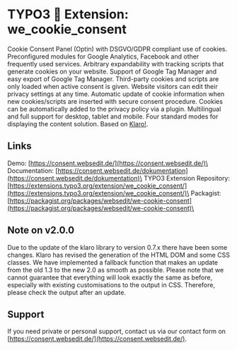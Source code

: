 # TYPO3 :cookie: Extension: we_cookie_consent
Cookie Consent Panel (Optin) with DSGVO/GDPR compliant use of cookies. Preconfigured modules for Google Analytics, Facebook and other frequently used services. Arbitrary expandability with tracking scripts that generate cookies on your website. Support of Google Tag Manager and easy export of Google Tag Manager. Third-party cookies and scripts are only loaded when active consent is given. Website visitors can edit their privacy settings at any time. Automatic update of cookie information when new cookies/scripts are inserted with secure consent procedure. Cookies can be automatically added to the privacy policy via a plugin. Multilingual and full support for desktop, tablet and mobile. Four standard modes for displaying the content solution. Based on [Klaro!](https://github.com/kiprotect/klaro).

## Links
Demo: [https://consent.websedit.de/](https://consent.websedit.de/)\
Documentation: [https://consent.websedit.de/dokumentation](https://consent.websedit.de/dokumentation)\
TYPO3 Extension Repository: [https://extensions.typo3.org/extension/we_cookie_consent/](https://extensions.typo3.org/extension/we_cookie_consent/)\
Packagist: [https://packagist.org/packages/websedit/we-cookie-consent](https://packagist.org/packages/websedit/we-cookie-consent)\

## Note on v2.0.0
Due to the update of the klaro library to version 0.7.x there have been some changes. Klaro has revised the generation of the HTML DOM and some CSS classes. We have implemented a fallback function that makes an update from the old 1.3 to the new 2.0 as smooth as possible. Please note that we cannot guarantee that everything will look exactly the same as before, especially with existing customisations to the output in CSS. Therefore, please check the output after an update. 

## Support
If you need private or personal support, contact us via our contact form on [https://consent.websedit.de/](https://consent.websedit.de/).